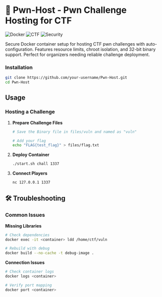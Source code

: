 # 🚩 Pwn-Host - Pwn Challenge Hosting for CTF

![Docker](https://img.shields.io/badge/Docker-✓-blue?logo=docker)
![CTF](https://img.shields.io/badge/CTF_Ready-✓-red)
![Security](https://img.shields.io/badge/Secure_Chroot-✓-green)

Secure Docker container setup for hosting CTF pwn challenges with auto-configuration. Features resource limits, chroot isolation, and 32-bit binary support. Perfect for organizers needing reliable challenge deployment. 

### Installation
```bash
git clone https://github.com/your-username/Pwn-Host.git
cd Pwn-Host
```

## Usage

### Hosting a Challenge
1. **Prepare Challenge Files**
   ```bash
   # Save the Binary file in files/vuln and named as "vuln"
   
   # Add your flag
   echo "FLAG{test_flag}" > files/flag.txt
   ```

2. **Deploy Container**
   ```bash
   ./start.sh chall 1337
   ```

3. **Connect Players**
   ```bash
   nc 127.0.0.1 1337
   ```
   

## 🛠 Troubleshooting

### Common Issues
**Missing Libraries**
```bash
# Check dependencies
docker exec -it <container> ldd /home/ctf/vuln

# Rebuild with debug
docker build --no-cache -t debug-image .
```

**Connection Issues**
```bash
# Check container logs
docker logs <container>

# Verify port mapping
docker port <container>
```

